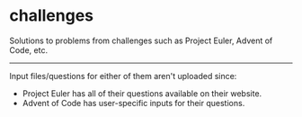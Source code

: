# challenges

Solutions to problems from challenges such as Project Euler, Advent of Code, etc.

---

Input files/questions for either of them aren't uploaded since:
  - Project Euler has all of their questions available on their website.
  - Advent of Code has user-specific inputs for their questions.